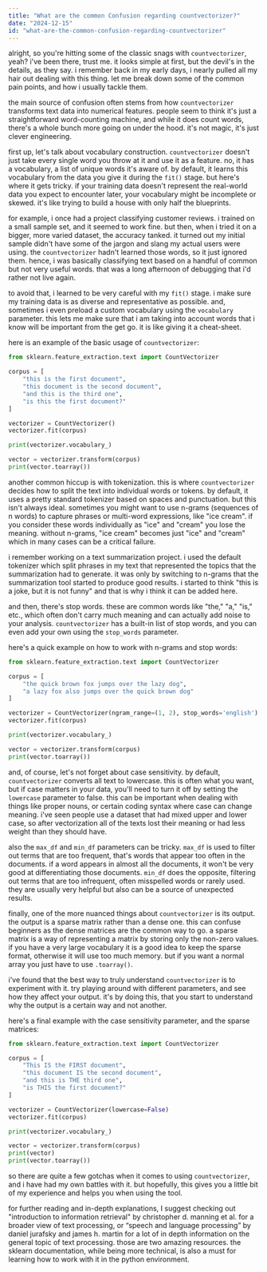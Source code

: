 ```yaml
---
title: "What are the common Confusion regarding countvectorizer?"
date: "2024-12-15"
id: "what-are-the-common-confusion-regarding-countvectorizer"
---
```


alright, so you're hitting some of the classic snags with `countvectorizer`, yeah? i've been there, trust me. it looks simple at first, but the devil's in the details, as they say. i remember back in my early days, i nearly pulled all my hair out dealing with this thing. let me break down some of the common pain points, and how i usually tackle them.

the main source of confusion often stems from how `countvectorizer` transforms text data into numerical features. people seem to think it's just a straightforward word-counting machine, and while it does count words, there's a whole bunch more going on under the hood. it's not magic, it's just clever engineering.

first up, let's talk about vocabulary construction. `countvectorizer` doesn't just take every single word you throw at it and use it as a feature. no, it has a vocabulary, a list of unique words it's aware of. by default, it learns this vocabulary from the data you give it during the `fit()` stage. but here's where it gets tricky. if your training data doesn't represent the real-world data you expect to encounter later, your vocabulary might be incomplete or skewed. it's like trying to build a house with only half the blueprints.

for example, i once had a project classifying customer reviews. i trained on a small sample set, and it seemed to work fine. but then, when i tried it on a bigger, more varied dataset, the accuracy tanked. it turned out my initial sample didn't have some of the jargon and slang my actual users were using. the `countvectorizer` hadn't learned those words, so it just ignored them. hence, i was basically classifying text based on a handful of common but not very useful words. that was a long afternoon of debugging that i'd rather not live again.

to avoid that, i learned to be very careful with my `fit()` stage. i make sure my training data is as diverse and representative as possible. and, sometimes i even preload a custom vocabulary using the `vocabulary` parameter. this lets me make sure that i am taking into account words that i know will be important from the get go. it is like giving it a cheat-sheet.

here is an example of the basic usage of `countvectorizer`:

```python
from sklearn.feature_extraction.text import CountVectorizer

corpus = [
    "this is the first document",
    "this document is the second document",
    "and this is the third one",
    "is this the first document?"
]

vectorizer = CountVectorizer()
vectorizer.fit(corpus)

print(vectorizer.vocabulary_)

vector = vectorizer.transform(corpus)
print(vector.toarray())
```

another common hiccup is with tokenization. this is where `countvectorizer` decides how to split the text into individual words or tokens. by default, it uses a pretty standard tokenizer based on spaces and punctuation. but this isn't always ideal. sometimes you might want to use n-grams (sequences of n words) to capture phrases or multi-word expressions, like "ice cream". if you consider these words individually as "ice" and "cream" you lose the meaning. without n-grams, "ice cream" becomes just "ice" and "cream" which in many cases can be a critical failure.

i remember working on a text summarization project. i used the default tokenizer which split phrases in my text that represented the topics that the summarization had to generate. it was only by switching to n-grams that the summarization tool started to produce good results. i started to think "this is a joke, but it is not funny" and that is why i think it can be added here.

and then, there's stop words. these are common words like "the," "a," "is," etc., which often don't carry much meaning and can actually add noise to your analysis. `countvectorizer` has a built-in list of stop words, and you can even add your own using the `stop_words` parameter.

here's a quick example on how to work with n-grams and stop words:

```python
from sklearn.feature_extraction.text import CountVectorizer

corpus = [
    "the quick brown fox jumps over the lazy dog",
    "a lazy fox also jumps over the quick brown dog"
]

vectorizer = CountVectorizer(ngram_range=(1, 2), stop_words='english')
vectorizer.fit(corpus)

print(vectorizer.vocabulary_)

vector = vectorizer.transform(corpus)
print(vector.toarray())
```

and, of course, let's not forget about case sensitivity. by default, `countvectorizer` converts all text to lowercase. this is often what you want, but if case matters in your data, you'll need to turn it off by setting the `lowercase` parameter to false. this can be important when dealing with things like proper nouns, or certain coding syntax where case can change meaning. i've seen people use a dataset that had mixed upper and lower case, so after vectorization all of the texts lost their meaning or had less weight than they should have.

also the `max_df` and `min_df` parameters can be tricky. `max_df` is used to filter out terms that are too frequent, that's words that appear too often in the documents. if a word appears in almost all the documents, it won't be very good at differentiating those documents. `min_df` does the opposite, filtering out terms that are too infrequent, often misspelled words or rarely used. they are usually very helpful but also can be a source of unexpected results.

finally, one of the more nuanced things about `countvectorizer` is its output. the output is a sparse matrix rather than a dense one. this can confuse beginners as the dense matrices are the common way to go. a sparse matrix is a way of representing a matrix by storing only the non-zero values. if you have a very large vocabulary it is a good idea to keep the sparse format, otherwise it will use too much memory. but if you want a normal array you just have to use `.toarray()`.

i've found that the best way to truly understand `countvectorizer` is to experiment with it. try playing around with different parameters, and see how they affect your output. it's by doing this, that you start to understand why the output is a certain way and not another.

here's a final example with the case sensitivity parameter, and the sparse matrices:

```python
from sklearn.feature_extraction.text import CountVectorizer

corpus = [
    "This IS the FIRST document",
    "this document IS the second document",
    "and this is THE third one",
    "is THIS the first document?"
]

vectorizer = CountVectorizer(lowercase=False)
vectorizer.fit(corpus)

print(vectorizer.vocabulary_)

vector = vectorizer.transform(corpus)
print(vector)
print(vector.toarray())
```

so there are quite a few gotchas when it comes to using `countvectorizer`, and i have had my own battles with it. but hopefully, this gives you a little bit of my experience and helps you when using the tool.

for further reading and in-depth explanations, I suggest checking out "introduction to information retrieval" by christopher d. manning et al. for a broader view of text processing, or “speech and language processing” by daniel jurafsky and james h. martin for a lot of in depth information on the general topic of text processing. those are two amazing resources. the sklearn documentation, while being more technical, is also a must for learning how to work with it in the python environment.
